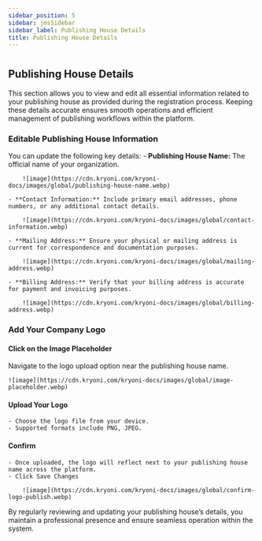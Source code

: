 ```yaml
---
sidebar_position: 5
sidebar: jmsSidebar
sidebar_label: Publishing House Details
title: Publishing House Details
---
```

#

## Publishing House Details

This section allows you to view and edit all essential information related to your publishing house as provided during the registration process. Keeping these details accurate ensures smooth operations and efficient management of publishing workflows within the platform.

### Editable Publishing House Information

You can update the following key details:
    - **Publishing House Name:** The official name of your organization.

        ![image](https://cdn.kryoni.com/kryoni-docs/images/global/publishing-house-name.webp)

    - **Contact Information:** Include primary email addresses, phone numbers, or any additional contact details.

        ![image](https://cdn.kryoni.com/kryoni-docs/images/global/contact-information.webp)

    - **Mailing Address:** Ensure your physical or mailing address is current for correspondence and documentation purposes.

        ![image](https://cdn.kryoni.com/kryoni-docs/images/global/mailing-address.webp)

    - **Billing Address:** Verify that your billing address is accurate for payment and invoicing purposes.

        ![image](https://cdn.kryoni.com/kryoni-docs/images/global/billing-address.webp)

### Add Your Company Logo

#### Click on the Image Placeholder

Navigate to the logo upload option near the publishing house name.

    ![image](https://cdn.kryoni.com/kryoni-docs/images/global/image-placeholder.webp)

#### Upload Your Logo

    - Choose the logo file from your device.
    - Supported formats include PNG, JPEG.

#### Confirm

    - Once uploaded, the logo will reflect next to your publishing house name across the platform.
    - Click Save Changes

        ![image](https://cdn.kryoni.com/kryoni-docs/images/global/confirm-logo-publish.webp)

By regularly reviewing and updating your publishing house’s details, you maintain a professional presence and ensure seamless operation within the system.
